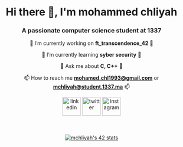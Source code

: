 <h1 align="center">Hi there 👋, I'm mohammed chliyah</h1>
<h3 align="center">A passionate computer science student at 1337</h3>

<div align="center">
  
 🔭 I’m currently working on **ft_transcendence_42** 🔭

 🌱 I’m currently learning **syber security** 🌱

 💬 Ask me about **C, C++** 💬

 📫 How to reach me **mohamed.chl1993@gmail.com** or **mchliyah@student.1337.ma** 📫
 
[<img src='https://cdn.jsdelivr.net/npm/simple-icons@4.17.0/icons/linkedin.svg' alt='linkedin' height='50'>](https://www.linkedin.com/in/mohammed-chliyah-b87054265)
[<img src='https://cdn.jsdelivr.net/npm/simple-icons@4.17.0/icons/twitter.svg' alt='twitter' height='50'>](https://twitter.com/mahamedch)
[<img src='https://cdn.jsdelivr.net/npm/simple-icons@4.17.0/icons/instagram.svg' alt='instagram' height='50'>](https://www.instagram.com/mohammede_ayad)
 
</div>
<br/>
<br/>
<div align="center">
<a href="https://profile.intra.42.fr/users/mchliyah"><img src="https://badge.mediaplus.ma/greenbinary/mchliyah" alt="mchliyah's 42 stats" /></a>
</div>
<br/>
<br/>
